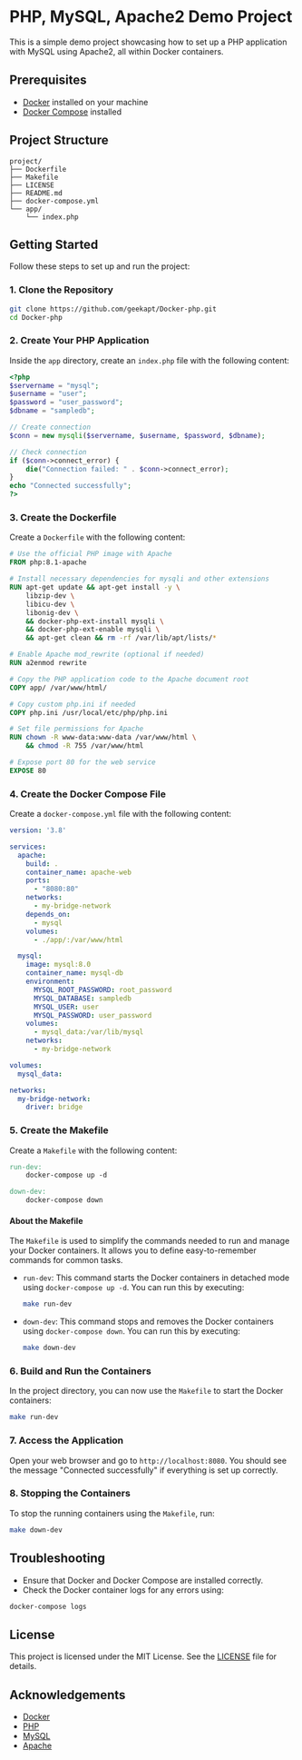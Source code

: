 # PHP, MySQL, Apache2 Demo Project

This is a simple demo project showcasing how to set up a PHP application with MySQL using Apache2, all within Docker containers.

## Prerequisites

- [Docker](https://www.docker.com/get-started) installed on your machine
- [Docker Compose](https://docs.docker.com/compose/install/) installed

## Project Structure

```
project/
├── Dockerfile
├── Makefile
├── LICENSE
├── README.md
├── docker-compose.yml
└── app/
    └── index.php
```

## Getting Started

Follow these steps to set up and run the project:

### 1. Clone the Repository

```bash
git clone https://github.com/geekapt/Docker-php.git
cd Docker-php
```

### 2. Create Your PHP Application

Inside the `app` directory, create an `index.php` file with the following content:

```php
<?php
$servername = "mysql";
$username = "user";
$password = "user_password";
$dbname = "sampledb";

// Create connection
$conn = new mysqli($servername, $username, $password, $dbname);

// Check connection
if ($conn->connect_error) {
    die("Connection failed: " . $conn->connect_error);
}
echo "Connected successfully";
?>
```

### 3. Create the Dockerfile

Create a `Dockerfile` with the following content:

```Dockerfile
# Use the official PHP image with Apache
FROM php:8.1-apache

# Install necessary dependencies for mysqli and other extensions
RUN apt-get update && apt-get install -y \
    libzip-dev \
    libicu-dev \
    libonig-dev \
    && docker-php-ext-install mysqli \
    && docker-php-ext-enable mysqli \
    && apt-get clean && rm -rf /var/lib/apt/lists/*

# Enable Apache mod_rewrite (optional if needed)
RUN a2enmod rewrite

# Copy the PHP application code to the Apache document root
COPY app/ /var/www/html/

# Copy custom php.ini if needed
COPY php.ini /usr/local/etc/php/php.ini

# Set file permissions for Apache
RUN chown -R www-data:www-data /var/www/html \
    && chmod -R 755 /var/www/html

# Expose port 80 for the web service
EXPOSE 80
```

### 4. Create the Docker Compose File

Create a `docker-compose.yml` file with the following content:

```yaml
version: '3.8'

services:
  apache:
    build: .
    container_name: apache-web
    ports:
      - "8080:80"
    networks:
      - my-bridge-network
    depends_on:
      - mysql
    volumes:
      - ./app/:/var/www/html

  mysql:
    image: mysql:8.0
    container_name: mysql-db
    environment:
      MYSQL_ROOT_PASSWORD: root_password
      MYSQL_DATABASE: sampledb
      MYSQL_USER: user
      MYSQL_PASSWORD: user_password
    volumes:
      - mysql_data:/var/lib/mysql
    networks:
      - my-bridge-network

volumes:
  mysql_data:

networks:
  my-bridge-network:
    driver: bridge
```

### 5. Create the Makefile

Create a `Makefile` with the following content:

```makefile
run-dev:
	docker-compose up -d

down-dev:
	docker-compose down
```

#### About the Makefile

The `Makefile` is used to simplify the commands needed to run and manage your Docker containers. It allows you to define easy-to-remember commands for common tasks.

- `run-dev`: This command starts the Docker containers in detached mode using `docker-compose up -d`. You can run this by executing:

    ```bash
    make run-dev
    ```

- `down-dev`: This command stops and removes the Docker containers using `docker-compose down`. You can run this by executing:

    ```bash
    make down-dev
    ```

### 6. Build and Run the Containers

In the project directory, you can now use the `Makefile` to start the Docker containers:

```bash
make run-dev
```

### 7. Access the Application

Open your web browser and go to `http://localhost:8080`. You should see the message "Connected successfully" if everything is set up correctly.

### 8. Stopping the Containers

To stop the running containers using the `Makefile`, run:

```bash
make down-dev
```

## Troubleshooting

- Ensure that Docker and Docker Compose are installed correctly.
- Check the Docker container logs for any errors using:

```bash
docker-compose logs
```

## License

This project is licensed under the MIT License. See the [LICENSE](LICENSE) file for details.

## Acknowledgements

- [Docker](https://www.docker.com/)
- [PHP](https://www.php.net/)
- [MySQL](https://www.mysql.com/)
- [Apache](https://httpd.apache.org/)

